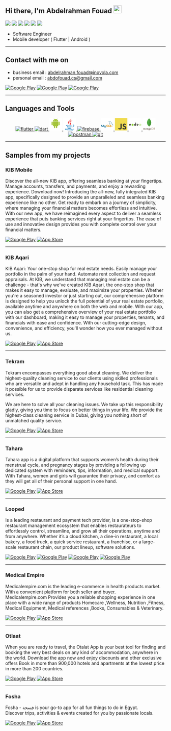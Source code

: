 <h2> Hi there, I'm Abdelrahman Fouad <img src="https://media.giphy.com/media/hvRJCLFzcasrR4ia7z/giphy.gif" width="25px" height ="25px"> </h2>

![](https://img.shields.io/badge/Mobile-Engineer-purple)  ![](https://img.shields.io/badge/Flutter-Expert-informational) ![](https://img.shields.io/badge/Dart-Lover-6B9CB0) ![](https://img.shields.io/badge/Android-Developer-green) ![](https://img.shields.io/badge/Java-Lover-yellowgreen) ![](https://img.shields.io/badge/Exp-3+yrs-red)



<!-- <img align='right' src="https://media2.giphy.com/media/qgQUggAC3Pfv687qPC/giphy.gif" style="width:250px;border-radius:50%;">
 -->
 
- Software Engineer
- Mobile developer ( Flutter | Android )
<hr>


<!-- 👋💙 🤝 -->
<!-- <p align="center"> <img src="https://komarev.com/ghpvc/?username=AbdelrahmanFouad1&label=Visitors&color=blue&style=plastic" alt="gauravsingh9356" /> </p> -->




<h2> Contact with me on </h2>

<!-- <h3>Where to find me</h3>
<p><a href="https://github.com/
AbdelrahmanFouad1" target="_blank"><img alt="Github2" src="https://img.shields.io/badge/GitHub-%2312100E.svg?&style=for-the-badge&logo=Github&logoColor=white" /></a> -->

- business email : abdelrahman.fouad@inovola.com
- personal email : abdofouad.cs@gmail.com


<p><a href="http://Wa.me/201555156821" target="_blank"><img alt="Google Play" src="https://img.shields.io/badge/whatsapp%20-128C7E.svg?style=for-the-badge&logo=whatsapp&logoColor=white" /></a> <a href="https://www.facebook.com/profile.php?id=100004428258793" target="_blank"><img alt="Google Play" src="https://img.shields.io/badge/Facebook-4267B2.svg?style=for-the-badge&logo=facebook&logoColor=white" /></a> <a href="https://www.linkedin.com/in/abd-el-rahman-fouad-53760720a" target="_blank"><img alt="Google Play" src="https://img.shields.io/badge/linkedin-0077b5.svg?style=for-the-badge&logo=linkedin&logoColor=white" /></a> <p>

<!-- - whatsApp for bussines :http://Wa.me/201555156821
- business email : a.fouad@mansouracademy.net
- personal email : abdofouad.cs@gmail.com
- facebook : https://www.facebook.com/profile.php?id=100004428258793
- linkedIn : linkedin.com/in/abd-el-rahman-fouad-53760720a
- instagram : https://www.instagram.com/abdo_m_fouad  -->
 
<hr>



<h2> Languages and Tools </h2>

<p align="center"> </a> <a href="https://flutter.dev" target="_blank" rel="noreferrer"> <img src="https://www.vectorlogo.zone/logos/flutterio/flutterio-icon.svg" alt="flutter" width="40" height="40"/> </a> 
<a href="https://dart.dev" target="_blank" rel="noreferrer"> <img src="https://www.vectorlogo.zone/logos/dartlang/dartlang-icon.svg" alt="dart" width="40" height="40"/> </a>
<a href="https://developer.android.com" target="_blank" rel="noreferrer"> <img src="https://raw.githubusercontent.com/devicons/devicon/master/icons/android/android-original-wordmark.svg" alt="android" width="40" height="40"/> </a> 
<a href="https://www.java.com" target="_blank" rel="noreferrer"> <img src="https://raw.githubusercontent.com/devicons/devicon/master/icons/java/java-original.svg" alt="java" width="40" height="40"/> </a>
 <a href="https://firebase.google.com/" target="_blank" rel="noreferrer"> <img src="https://www.vectorlogo.zone/logos/firebase/firebase-icon.svg" alt="firebase" width="40" height="40"/> </a>
 <a href="https://www.mysql.com/" target="_blank" rel="noreferrer"> <img src="https://raw.githubusercontent.com/devicons/devicon/master/icons/mysql/mysql-original-wordmark.svg" alt="mysql" width="40" height="40"/> </a> 
 <a href="https://www.javascript.com/" target="_blank" rel="noreferrer"> <img src="https://raw.githubusercontent.com/devicons/devicon/master/icons/javascript/javascript-original.svg" alt="javascript" width="40" height="40"/> </a>
<a href="https://nodejs.org/en/" target="_blank" rel="noreferrer"> <img src="https://raw.githubusercontent.com/devicons/devicon/master/icons/nodejs/nodejs-original-wordmark.svg" alt="nodejs" width="40" height="40"/> </a>
<a href="https://www.mongodb.com/" target="_blank" rel="noreferrer"> <img src="https://raw.githubusercontent.com/devicons/devicon/master/icons/mongodb/mongodb-original-wordmark.svg" alt="mongodb" width="40" height="40"/> </a>
 <a href="https://postman.com" target="_blank" rel="noreferrer"> <img src="https://www.vectorlogo.zone/logos/getpostman/getpostman-icon.svg" alt="postman" width="40" height="40"/> </a> 
 <a href="https://git-scm.com/" target="_blank" rel="noreferrer"> <img src="https://www.vectorlogo.zone/logos/git-scm/git-scm-icon.svg" alt="git" width="40" height="40"/> </a>
 </p>

<!-- 
<p><img align="left" alt=“Flutter” width="26px" src="https://www.vectorlogo.zone/logos/flutterio/flutterio-icon.svg" />
<p><img align="left" alt=“Dart” width="26px" src="https://www.vectorlogo.zone/logos/dartlang/dartlang-icon.svg" /> 
<img align="left" alt=“Firebase” width="26px" src="https://www.vectorlogo.zone/logos/firebase/firebase-icon.svg" /> 
<img align="left" alt=“Java” width="26px" src="https://www.vectorlogo.zone/logos/java/java-icon.svg" /> 
<img align="left" alt=“Android” width="26px" src="https://www.vectorlogo.zone/logos/android/android-icon.svg" />
<img align="left" alt=“Trello” width="26px" src="https://www.vectorlogo.zone/logos/trello/trello-icon.svg" />
<img align="left" alt=“Postman” width="26px" src="https://www.vectorlogo.zone/logos/getpostman/getpostman-icon.svg" />
<img align="left" alt=“Git” width="26px" src="https://www.vectorlogo.zone/logos/git-scm/git-scm-icon.svg" />
 <br/>
 <br/> -->
<hr>


<h2> Samples from my projects </h2>

### KIB Mobile
Discover the all-new KIB app, offering seamless banking at your fingertips. Manage accounts, transfers, and payments, and enjoy a rewarding experience. Download now!
Introducing the all-new, fully integrated KIB app, specifically designed to provide an unparalleled and seamless banking experience like no other. Get ready to embark on a journey of simplicity, where managing your financial matters becomes effortless and intuitive.
With our new app, we have reimagined every aspect to deliver a seamless experience that puts banking services right at your fingertips.
The ease of use and innovative design provides you with complete control over your financial matters.
<p>

  <a href="https://play.google.com/store/apps/details?id=eu.eleader.mobilebanking.kib&hl=en&gl=US" target="_blank"><img alt="Google Play" src="https://img.shields.io/badge/Get%20it%20on%20google%20play-blue.svg?style=for-the-badge&logo=google-play" /></a>
<a href="https://apps.apple.com/kw/app/kib-mobile/id409840829" target="_blank"><img alt="App Store" src="https://img.shields.io/badge/Get%20it%20on%20app%20store-black.svg?style=for-the-badge&logo=app-store&logoColor=white" /></a><p>

<hr>


### KIB Aqari
KIB Aqari: Your one-stop shop for real estate needs. Easily manage your portfolio in the palm of your hand. Automate rent collection and request appraisals.
At KIB, we understand that managing real estate can be a challenge - that's why we've created KIB Aqari, the one-stop shop that makes it easy to manage, evaluate, and maximize your properties. Whether you're a seasoned investor or just starting out, our comprehensive platform is designed to help you unlock the full potential of your real estate portfolio, available anytime and anywhere on both the web and mobile.
With our app, you can also get a comprehensive overview of your real estate portfolio with our dashboard, making it easy to manage your properties, tenants, and financials with ease and confidence. With our cutting-edge design, convenience, and efficiency, you'll wonder how you ever managed without us.
<p>

  <a href="https://play.google.com/store/apps/details?id=com.kib.aqari" target="_blank"><img alt="Google Play" src="https://img.shields.io/badge/Get%20it%20on%20google%20play-blue.svg?style=for-the-badge&logo=google-play" /></a>
<a href="https://apps.apple.com/us/app/kib-aqari/id6447563934" target="_blank"><img alt="App Store" src="https://img.shields.io/badge/Get%20it%20on%20app%20store-black.svg?style=for-the-badge&logo=app-store&logoColor=white" /></a><p>

<hr>

### Tekram
Tekram encompasses everything good about cleaning. We deliver the highest-quality cleaning service to our clients using skilled professionals who are versatile and adept in handling any household task. This has made it possible for us to provide disparate services like residential cleaning services.

We are here to solve all your cleaning issues. We take up this responsibility gladly, giving you time to focus on better things in your life. We provide the highest-class cleaning service in Dubai, giving you nothing short of unmatched quality service.
<p>

  <a href="https://play.google.com/store/apps/details?id=com.tekram.app.tekram" target="_blank"><img alt="Google Play" src="https://img.shields.io/badge/Get%20it%20on%20google%20play-blue.svg?style=for-the-badge&logo=google-play" /></a>
<a href="https://apps.apple.com/us/app/tekram-home-cleaning-service/id1642682373" target="_blank"><img alt="App Store" src="https://img.shields.io/badge/Get%20it%20on%20app%20store-black.svg?style=for-the-badge&logo=app-store&logoColor=white" /></a><p>

<hr>

### Tahara
Tahara app is a digital platform that supports women’s health during their menstrual cycle, and pregnancy stages by providing a following up dedicated system with reminders, tips, information, and medical support.
With Tahara, women and girls will guarantee their privacy, and comfort as they will get all of their personal support in one hand.
<p>

  <a href="https://play.google.com/store/apps/details?id=com.tahara.tahara_app" target="_blank"><img alt="Google Play" src="https://img.shields.io/badge/Get%20it%20on%20google%20play-blue.svg?style=for-the-badge&logo=google-play" /></a>
<a href="https://apps.apple.com/us/app/tahara/id6446452995?platform=iphone" target="_blank"><img alt="App Store" src="https://img.shields.io/badge/Get%20it%20on%20app%20store-black.svg?style=for-the-badge&logo=app-store&logoColor=white" /></a><p>


<hr>

### Looped
Is a leading restaurant and payment tech provider, is a one-stop-shop restaurant management ecosystem that enables restaurateurs to effortlessly control, streamline, and grow all their operations, anytime and from anywhere. Whether it’s a cloud kitchen, a dine-in restaurant, a local bakery, a food truck, a quick service restaurant, a franchise, or a large-scale restaurant chain, our product lineup, software solutions.
<p>

 <a href="https://play.google.com/store/apps/details?id=com.looped.pos.looped_pos_new&pli=1" target="_blank"><img alt="Google Play" src="https://img.shields.io/badge/POS%20on%20google%20play-blue.svg?style=for-the-badge&logo=google-play" /></a> <a href="https://play.google.com/store/apps/details?id=com.looped.pos.waiter" target="_blank"><img alt="Google Play" src="https://img.shields.io/badge/Waiter%20on%20google%20play-blue.svg?style=for-the-badge&logo=google-play" /></a> <a href="https://play.google.com/store/apps/details?id=com.looped.cds" target="_blank"><img alt="Google Play" src="https://img.shields.io/badge/CDS%20on%20google%20play-blue.svg?style=for-the-badge&logo=google-play" /></a> <a href="https://play.google.com/store/apps/details?id=com.looped.kds" target="_blank"><img alt="Google Play" src="https://img.shields.io/badge/KDS%20on%20google%20play-blue.svg?style=for-the-badge&logo=google-play" /></a>
<p>

<hr>

### Medical Empire
Medicalempire.com is the leading e-commerce in health products market. With a convenient platform for both seller and buyer.<br />
Medicalempire.com Provides you a reliable shopping experience in one place with a wide range of products Homecare ,Wellness, Nutrition ,Fitness, Medical Equipment, Medical references ,Books, Consumables & Veterinary.
<p><a href="https://play.google.com/store/apps/details?id=com.medicalempire.medical" target="_blank"><img alt="Google Play" src="https://img.shields.io/badge/Get%20it%20on%20google%20play-blue.svg?style=for-the-badge&logo=google-play" /></a> <a href="https://apps.apple.com/us/app/medical-empire/id1465106135" target="_blank"><img alt="App Store" src="https://img.shields.io/badge/Get%20it%20on%20app%20store-black.svg?style=for-the-badge&logo=app-store&logoColor=white" /></a><p>

<hr>

### Otlaat
When you are ready to travel, the Otalat App is your best tool for finding and booking the very best deals on any kind of accommodation, anywhere in the world. Download the app now and enjoy discounts and other exclusive offers Book in more than 900,000 hotels and apartments at the lowest price in more than 200 countries.
<p><a href="https://play.google.com/store/apps/details?id=hotels.otlaat.com" target="_blank"><img alt="Google Play" src="https://img.shields.io/badge/Get%20it%20on%20google%20play-blue.svg?style=for-the-badge&logo=google-play" /></a> <a href="https://apps.apple.com/us/app/otlaat/id1579487881" target="_blank"><img alt="App Store" src="https://img.shields.io/badge/Get%20it%20on%20app%20store-black.svg?style=for-the-badge&logo=app-store&logoColor=white" /></a><p>

<hr>

### Fosha

Fosha - فسحة is your go-to app for all fun things to do in Egypt.<br />
Discover trips, activities & events created for you by passionate locals.<br />

<p><a href="https://play.google.com/store/apps/details?id=com.fosha.app" target="_blank"><img alt="Google Play" src="https://img.shields.io/badge/Get%20it%20on%20google%20play-blue.svg?style=for-the-badge&logo=google-play" /></a> <a href="https://apps.apple.com/us/app/fosha/id1600031499" target="_blank"><img alt="App Store" src="https://img.shields.io/badge/Get%20it%20on%20app%20store-black.svg?style=for-the-badge&logo=app-store&logoColor=white" /></a><p>

<!-- - android : https://play.google.com/store/apps/details?id=com.fosha.app
- ios : https://apps.apple.com/us/app/fosha/id1600031499 -->
 
 
<!--  <hr>

 
<br/>
 <h2> Statistics</h2>
<p align="center">
  <img src="https://github-readme-stats.vercel.app/api?username=AbdelrahmanFouad1&show_icons=true&show_icons=true&theme=radical" alt="github-stats" />
</p>
<p align="center">
 <img src="https://github-readme-stats.vercel.app/api/top-langs/?username=AbdelrahmanFouad1&layout=compact&show_icons=true&theme=radical" alt="top-langs" />
 </p>
  <td>  -->



<!--
**AbdelrahmanFouad1/AbdelrahmanFouad1** is a ✨ _special_ ✨ repository because its `README.md` (this file) appears on your GitHub profile.
Here are some ideas to get you started:
- 🔭 I’m currently working on ...
- 🌱 I’m currently learning ...
- 👯 I’m looking to collaborate on ...
- 🤔 I’m looking for help with ...
- 💬 Ask me about ...
- 📫 How to reach me: ...
- 😄 Pronouns: ...
- ⚡ Fun fact: ...
-->
 
